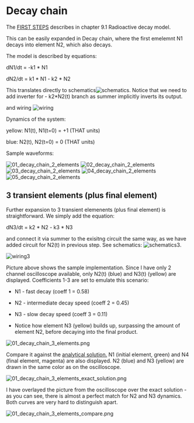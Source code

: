 # Decay chain

The [FIRST STEPS](../THAT_First_Steps.pdf) describes in chapter 9.1 Radioactive decay model.

This can be easily expanded in Decay chain, where the first emelemnt N1 decays into element N2, which also decays.

The model is described by equations:

dN1/dt = -k1 * N1

dN2/dt = k1 * N1 - k2 * N2

This translates directly to schematics![schematics](schematics.jpg). Notice that we need to add inverter for - k2*N2(t) branch as summer implicitly inverts its output. 

and wiring ![wiring](wiring.jpg)

Dynamics of the system:

yellow: N1(t), N1(t=0) = +1 (THAT units)

blue:   N2(t), N2(t=0) = 0  (THAT units)

Sample waveforms:

![01_decay_chain_2_elements](01_decay_chain_2_elements.png)
![02_decay_chain_2_elements](02_decay_chain_2_elements.png)
![03_decay_chain_2_elements](03_decay_chain_2_elements.png)
![04_decay_chain_2_elements](04_decay_chain_2_elements.png)
![05_decay_chain_2_elements](05_decay_chain_2_elements.png)

## 3 transient elements (plus final element)

Further expansion to 3 transient elemenents (plus final element) is straightforward. We simply add the equation:

dN3/dt = k2 * N2 - k3 * N3

and connect it via summer to the exisitng circuit the same way, as we have added circuit for N2(t) in previous step. See schematics: ![schematics3](schematics_3_elements.jpg).

![wiring3](wiring_3_elements.jpg)

Picture above shows the sample implementation. Since I have only 2 channel oscilloscope available, only N2(t) (blue) and N3(t) (yellow) are displayed. Coefficients 1-3 are set to emulate this scenario:
* N1 - fast decay (coeff 1 = 0.58)
* N2 - intermediate decay speed (coeff 2 = 0.45)
* N3 - slow decay speed (coeff 3 = 0.11) 

* Notice how element N3 (yellow) builds up, surpassing the amount of element N2, before decaying into the final product.

![01_decay_chain_3_elements.png](01_decay_chain_3_elements.png)

Compare it against the [analytical solution.](https://www.geogebra.org/m/pzeu65am) N1 (initial element, green) and N4 (final element, magenta) are also displayed. N2 (blue) and N3 (yellow) are drawn in the same color as on the oscilloscope. 

![01_decay_chain_3_elements_exact_solution.png](01_decay_chain_3_elements_exact_solution.png)

I have overlayed the picture from the oscilloscope over the exact solution - as you can see, there is almost a perfect match for N2 and N3 dynamics. Both curves are very hard to distinguish apart.

![01_decay_chain_3_elements_compare.png](01_decay_chain_3_elements_compare.png)
